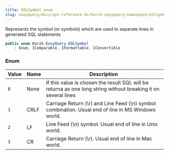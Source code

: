 ```yaml
---
title: EOLSymbol enum
slug: easyquery/docs/api-reference-4x/korzh-easyquery-namespace/eolsymbol-enum
---
```



Represents the symbol (or symbols) which are used to separate lines in generated SQL statements
```csharp
public enum Korzh.EasyQuery.EOLSymbol
    : Enum, IComparable, IFormattable, IConvertible

```

### Enum

| Value | Name | Description | 
| --- | --- | --- | 
| `0` | None | If this value is chosen the result SQL will be returna as one long string without breaking it on several lines | 
| `1` | CRLF | Carriage Return (\r) and Line Feed (\n) symbol combination. Usual end of line in MS Windows world. | 
| `2` | LF | Line Feed (\n) symbol. Usual end of line in Unix world. | 
| `3` | CR | Carriage Return (\r). Usual end of line in Mac world. |